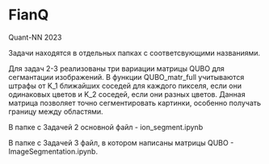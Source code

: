 # FianQ
Quant-NN 2023

Задачи находятся в отдельных папках с соответсвующими названиями. 

Для задач 2-3 реализованы три вариации матрицы QUBO для сегмантации изображений. В функции QUBO_matr_full учитываются штрафы от K_1 ближайших соседей для каждого пикселя, если они одинаковых цветов и K_2 соседей, если они разных цветов. Данная матрица позволяет точно сегментировать картинки, особенно получать границу между областями.

В папке с Задачей 2 основной файл - ion_segment.ipynb

В папке с Задачей 3 файл, в котором написаны матрицы QUBO  - ImageSegmentation.ipynb.


